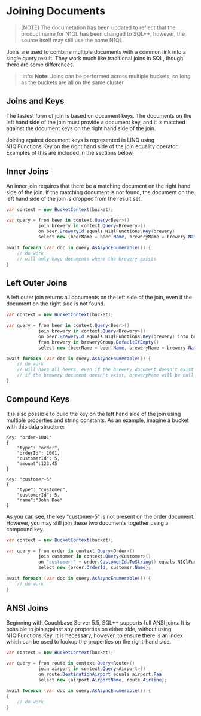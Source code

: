 # Joining Documents

> [NOTE]
> The documetation has been updated to reflect that the product name for N1QL has been changed to SQL++, however, the source itself may still use the name N1QL.

Joins are used to combine multiple documents with a common link into a single query result. They work much like traditional joins in SQL, though there are some differences.

> :info: **Note:** Joins can be performed across multiple buckets, so long as the buckets are all on the same cluster.

## Joins and Keys

The fastest form of join is based on document keys. The documents on the left hand side of the join must provide a document key, and it is matched against the document keys on the right hand side of the join.

Joining against document keys is represented in LINQ using N1QlFunctions.Key on the right hand side of the join equality operator.  Examples of this are included in the sections below.

## Inner Joins

An inner join requires that there be a matching document on the right hand side of the join.  If the matching document is not found, the document on the left hand side of the join is dropped from the result set.

```cs
var context = new BucketContext(bucket);

var query = from beer in context.Query<Beer>()
            join brewery in context.Query<Brewery>()
            on beer.BreweryId equals N1QlFunctions.Key(brewery)
            select new {beerName = beer.Name, breweryName = brewery.Name};

await foreach (var doc in query.AsAsyncEnumerable()) {
    // do work
    // will only have documents where the brewery exists
}
```

## Left Outer Joins

A left outer join returns all documents on the left side of the join, even if the document on the right side is not found.

```cs
var context = new BucketContext(bucket);

var query = from beer in context.Query<Beer>()
            join brewery in context.Query<Brewery>()
            on beer.BreweryId equals N1QlFunctions.Key(brewery) into breweryGroup
            from brewery in breweryGroup.DefaultIfEmpty()
            select new {beerName = beer.Name, breweryName = brewery.Name};

await foreach (var doc in query.AsAsyncEnumerable()) {
    // do work
    // will have all beers, even if the brewery document doesn't exist
    // if the brewery document doesn't exist, breweryName will be null
}
```

## Compound Keys

It is also possible to build the key on the left hand side of the join using multiple properties and string constants.  As an example, imagine a bucket with this data structure:

```text
Key: "order-1001"
{
    "type": "order",
    "orderId": 1001,
    "customerId": 5,
    "amount":123.45
}

Key: "customer-5"
{
    "type": "customer",
    "customerId": 5,
    "name":"John Doe"
}
```

As you can see, the key "customer-5" is not present on the order document.  However, you may still join these two documents together using a compound key.

```cs
var context = new BucketContext(bucket);

var query = from order in context.Query<Order>()
            join customer in context.Query<Customer>()
            on "customer-" + order.CustomerId.ToString() equals N1QlFunctions.Key(customer)
            select new {order.OrderId, customer.Name};

await foreach (var doc in query.AsAsyncEnumerable()) {
    // do work
}
```

## ANSI Joins

Beginning with Couchbase Server 5.5, SQL++ supports full ANSI joins. It is possible to join against any properties on either side, without using N1QlFunctions.Key. It is necessary, however, to ensure there is an index which can be used to lookup the properties on the right-hand side.

```cs
var context = new BucketContext(bucket);

var query = from route in context.Query<Route>()
            join airport in context.Query<Airport>()
            on route.DestinationAirport equals airport.Faa
            select new {airport.AirportName, route.Airline};

await foreach (var doc in query.AsAsyncEnumerable()) {
{
    // do work
}
```
